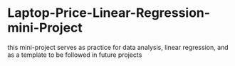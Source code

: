# Laptop-Price-Linear-Regression-mini-Project
this mini-project serves as practice for data analysis, linear regression, and as a template to be followed in future projects
